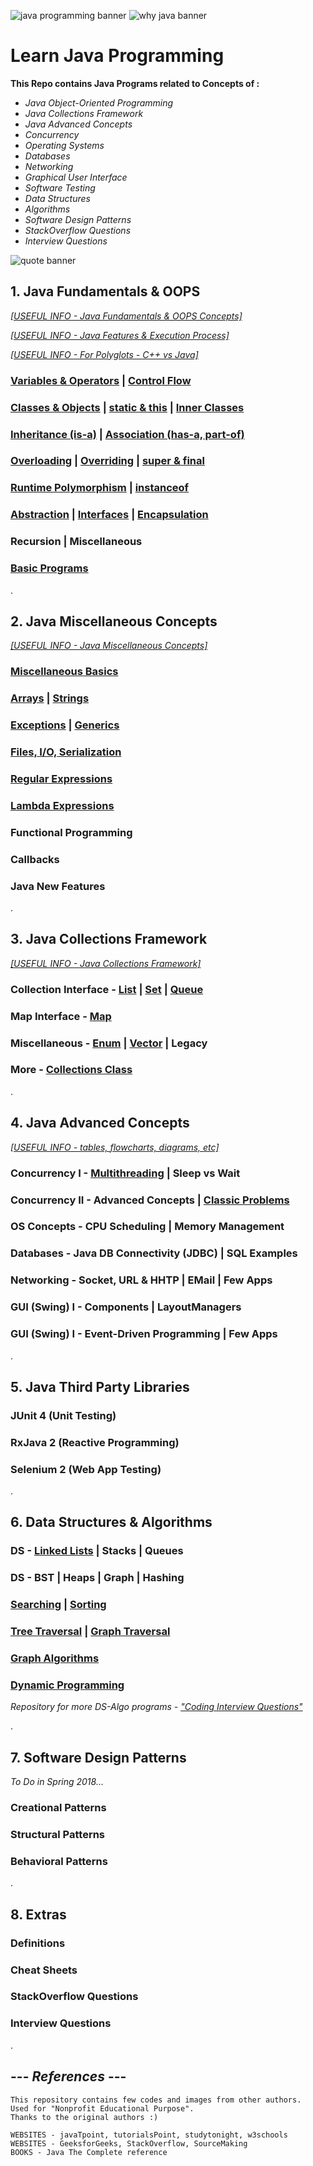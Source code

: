 ![java programming banner](https://user-images.githubusercontent.com/2780145/34323283-86d3db22-e867-11e7-9abc-289789872892.png)
![why java banner](https://user-images.githubusercontent.com/2780145/34342477-6f4a6e00-e9d7-11e7-8077-6d763187dd93.png)

# Learn Java Programming

**This Repo contains Java Programs related to Concepts of :**
- *Java Object-Oriented Programming*
- *Java Collections Framework*
- *Java Advanced Concepts*
- *Concurrency*
- *Operating Systems*
- *Databases*
- *Networking*
- *Graphical User Interface*
- *Software Testing*
- *Data Structures*
- *Algorithms*
- *Software Design Patterns*
- *StackOverflow Questions*
- *Interview Questions*

![quote banner](https://user-images.githubusercontent.com/2780145/34341843-fa43f72c-e9c5-11e7-88e8-f3b863448262.png)
## 1. Java Fundamentals & OOPS
*[[USEFUL INFO - Java Fundamentals & OOPS Concepts]](Java-OOPS)*

*[[USEFUL INFO - Java Features & Execution Process]](_moreReadMe/howItWorks)*

*[[USEFUL INFO - For Polyglots - C++ vs Java]](_moreReadMe/polyglot)*

### [Variables & Operators](Java-OOPS/variables_and_operators) | [Control Flow](Java-OOPS/control_flow) 

### [Classes & Objects](Java-OOPS/class_and_object) | [static & this](Java-OOPS/static_and_this) | [Inner Classes](Java-OOPS/inner_class)

### [Inheritance (is-a)](Java-OOPS/inheritance) | [Association (has-a, part-of)](Java-OOPS/association)

### [Overloading](Java-OOPS/method_overloading) | [Overriding](Java-OOPS/method_overriding) | [super & final](Java-OOPS/super_and_final)

### [Runtime Polymorphism](Java-OOPS/runtime_polymorphism) | [instanceof](Java-OOPS/instanceof)

### [Abstraction](Java-OOPS/abstraction) | [Interfaces](Java-OOPS/interfaces) | [Encapsulation](Java-OOPS/encapsulation)

### Recursion | Miscellaneous

### [Basic Programs](Java-OOPS/basic_programs)

.

## 2. Java Miscellaneous Concepts
*[[USEFUL INFO - Java Miscellaneous Concepts]](Java-Concepts)*

### [Miscellaneous Basics](Java-Concepts/basics_misc)

### [Arrays](Java-Concepts/arrays) | [Strings](Java-Concepts/strings)

### [Exceptions](Java-Concepts/exceptions) | [Generics](Java-Concepts/generics)

### [Files, I/O, Serialization](Java-Concepts/input_output)

### [Regular Expressions](Java-Concepts/regex)

### [Lambda Expressions](Java-Concepts/lambda)

### Functional Programming

### Callbacks

### Java New Features

.

## 3. Java Collections Framework
*[[USEFUL INFO - Java Collections Framework]](Java-Collections)*

### Collection Interface - [List](Java-Collections/list) | [Set](Java-Collections/set) | [Queue](Java-Collections/queue)

### Map Interface - [Map](Java-Collections/map)

### Miscellaneous - [Enum](Java-Collections/enum) | [Vector](Java-Collections/vector) | Legacy

### More - [Collections Class](Java-Collections/collections_class)

.

## 4. Java Advanced Concepts
*[[USEFUL INFO - tables, flowcharts, diagrams, etc]](Concurrency)*

### Concurrency I - [Multithreading](Concurrency/multithreading) | Sleep vs Wait 

### Concurrency II - Advanced Concepts | [Classic Problems](Concurrency/classic_problems)

### OS Concepts - CPU Scheduling | Memory Management

### Databases - Java DB Connectivity (JDBC) | SQL Examples

### Networking - Socket, URL & HHTP | EMail | Few Apps

### GUI (Swing) I - Components | LayoutManagers

### GUI (Swing) I - Event-Driven Programming | Few Apps

.

## 5. Java Third Party Libraries

### JUnit 4 (Unit Testing)

### RxJava 2 (Reactive Programming)

### Selenium 2 (Web App Testing)

.

## 6. Data Structures & Algorithms

### DS - [Linked Lists](Data-Structures/linked_lists) | Stacks | Queues

### DS - BST | Heaps | Graph | Hashing

### [Searching](Algorithms/searching) | [Sorting](Algorithms/sorting)

### [Tree Traversal](Algorithms/tree_traversal) | [Graph Traversal](Algorithms/graph_traversal)

### [Graph Algorithms](Algorithms/graph_classic_algos)

### [Dynamic Programming](Algorithms/dynamic_programming)

*Repository for more DS-Algo programs - ["Coding Interview Questions"](https://github.com/Suryakant-Bharti/coding-interview-questions)*

.

## 7. Software Design Patterns

*To Do in Spring 2018...*

### Creational Patterns

### Structural Patterns

### Behavioral Patterns

.

## 8. Extras

### Definitions

### Cheat Sheets

### StackOverflow Questions

### Interview Questions

.

--- *References* ---
--------------------
    This repository contains few codes and images from other authors.
    Used for "Nonprofit Educational Purpose".
    Thanks to the original authors :)
    
    WEBSITES - javaTpoint, tutorialsPoint, studytonight, w3schools
    WEBSITES - GeeksforGeeks, StackOverflow, SourceMaking
    BOOKS - Java The Complete reference    
